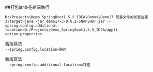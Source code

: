 ##打包jar並在終端執行
```
D:\Projects\Demo_SpringBoot1.5.9_IDEA\Demos\Demo17_配置文件的加載位置3\target>java -jar demo17-3-0.0.1-SNAPSHOT.jar --spring.config.additional-location=D:/Projects/Demo_SpringBoot1.5.9_IDEA/appli
cation.properties
```
舊版寫法  
`--spring.config.location=路徑`  

新版寫法  
`--spring.config.additional-location=路徑`



